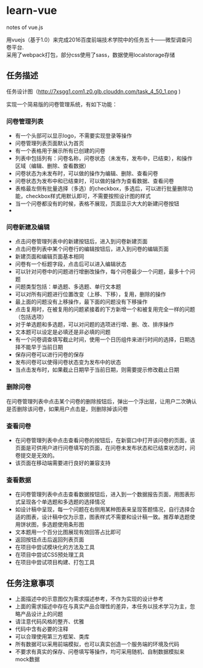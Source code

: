 # learn-vue
notes of vue.js

用vuejs（基于1.0）来完成2016百度前端技术学院中的任务五十——微型调查问卷平台.  
采用了webpack打包，部分css使用了sass，数据使用localstorage存储


## 任务描述
任务设计图（http://7xsgg1.com1.z0.glb.clouddn.com/task_4_50_1.png )

实现一个简易版的问卷管理系统，有如下功能：
### 问卷管理列表

 - 有一个头部可以显示logo，不需要实现登录等操作
 - 问卷管理列表页面默认为首页
 - 有一个表格用于展示所有已创建的问卷
 - 列表中包括列有：问卷名称，问卷状态（未发布，发布中，已结束），和操作区域（编辑、删除、查看数据）
 - 问卷状态为未发布时，可以做的操作为编辑、删除、查看问卷
 - 问卷状态为发布中和已结束时，可以做的操作为查看数据、查看问卷
 - 表格最左侧有批量选择（多选）的checkbox，多选后，可以进行批量删除功能，checkbox样式用默认即可，不需要按照设计图的样式
 - 当一个问卷都没有的时候，表格不展现，页面显示大大的新建问卷按钮
 -
### 问卷新建及编辑
 - 点击问卷管理列表中的新建按钮后，进入到问卷新建页面
 - 点击问卷列表中某个问卷行的编辑按钮后，进入到问卷的编辑页面
 - 新建页面和编辑页面基本相同
 - 问卷有一个标题字段，点击后可以进入编辑状态
 - 可以针对问卷中的问题进行增删改操作，每个问卷最少一个问题，最多十个问题
 - 问题类型包括：单选题、多选题、单行文本题
 - 可以对所有问题进行位置改变（上移、下移），复用，删除的操作
 - 最上面的问题没有上移操作，最下面的问题没有下移操作
 - 点击复用时，在被复用的问题紧接着的下方新增一个和被复用完全一样的问题（包括选项）
 - 对于单选题和多选题，可以对问题的选项进行增、删、改、排序操作
 - 文本题可以设定是必填还是非必填的问题
 - 有一个问卷调查填写截止时间，使用一个日历组件来进行时间的选择，日期选择不能早于当前日期
 - 保存问卷可以进行问卷的保存
 - 发布问卷可以使得问卷状态变为发布中的状态
 - 当点击发布时，如果截止日期早于当前日期，则需要提示修改截止日期
 
### 删除问卷

在问卷管理列表中点击某个问卷的删除按钮后，弹出一个浮出层，让用户二次确认是否删除该问卷，如果用户点击是，则删除掉该问卷

### 查看问卷

 - 在问卷管理列表中点击查看问卷的按钮后，在新窗口中打开该问卷的页面，该页面是可供用户进行问卷填写的页面，在问卷未发布状态和已结束状态时，问卷提交是无效的。
 - 该页面在移动端需要进行良好的兼容支持
 
### 查看数据
 - 在问卷管理列表中点击查看数据按钮后，进入到一个数据报告页面，用图表形式呈现各个单选题和多选题的选择情况
 - 如设计稿中呈现，每一个问题在右侧用某种图表来呈现答题情况，自行选择合适的图表，设计稿中仅为示意，图表样式不需要和设计稿一致。推荐单选题使用饼状图，多选题使用条形图
 - 文本题用一个百分比图展现有效回答占比即可
 - 返回按钮点击后返回列表页面
 - 在项目中尝试模块化的方法及工具
 - 在项目中尝试CSS预处理工具
 - 在项目中尝试项目构建、打包工具
 
## 任务注意事项
 - 上面描述中的示意图仅为需求描述参考，不作为实现的设计参考
 - 上面的需求描述中存在与真实产品合理性的差异，本任务以技术学习为主，忽略产品设计上的问题
 - 请注意代码风格的整齐、优雅
 - 代码中含有必要的注释
 - 可以合理使用第三方框架、类库
 - 所有数据可以采用前端模拟，也可以真实创造一个服务端的环境及代码
 - 不要求有真实的保存、问卷填写等操作，均可采用随机、自制数据模拟来mock数据